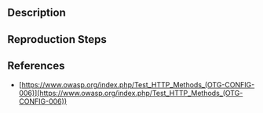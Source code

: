 ## Description


## Reproduction Steps


## References

- [https://www.owasp.org/index.php/Test_HTTP_Methods_(OTG-CONFIG-006)](https://www.owasp.org/index.php/Test_HTTP_Methods_(OTG-CONFIG-006))


